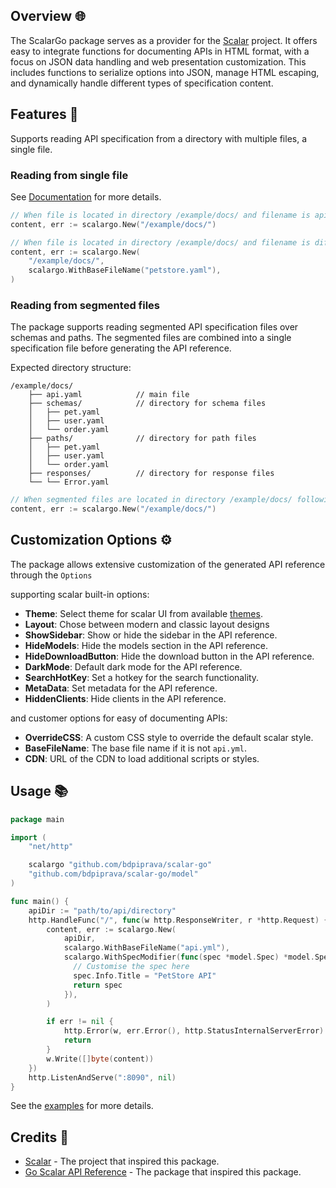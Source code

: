 ## Overview 🌐

The ScalarGo package serves as a provider for the [Scalar](https://github.com/scalar/scalar) project. It offers easy to
integrate functions for documenting APIs in HTML format, with a focus on JSON data handling and web presentation
customization. This includes functions to serialize options into JSON, manage HTML escaping, and dynamically handle
different types of specification content.

## Features 🚀

Supports reading API specification from a directory with multiple files, a single file.

### Reading from single file

See [Documentation](https://bdpiprava.github.io/scalar-go) for more details.

```go
// When file is located in directory /example/docs/ and filename is api.yaml(default lookup name)
content, err := scalargo.New("/example/docs/")

// When file is located in directory /example/docs/ and filename is different from default lookup name e.g. petstore.yaml
content, err := scalargo.New(
    "/example/docs/",
    scalargo.WithBaseFileName("petstore.yaml"),
)
```

### Reading from segmented files

The package supports reading segmented API specification files over schemas and paths. The segmented files are combined
into a single specification file before generating the API reference.

Expected directory structure:

```text
/example/docs/
    ├── api.yaml            // main file
    ├── schemas/            // directory for schema files
    │   ├── pet.yaml
    │   ├── user.yaml
    │   └── order.yaml
    ├── paths/              // directory for path files
    │   ├── pet.yaml
    │   ├── user.yaml
    │   └── order.yaml
    ├── responses/          // directory for response files
    └── └── Error.yaml
```

```go
// When segmented files are located in directory /example/docs/ following the expected directory structure
content, err := scalargo.New("/example/docs/")
```

## Customization Options ⚙️

The package allows extensive customization of the generated API reference through the `Options`

supporting scalar built-in options:

- **Theme**:  Select theme for scalar UI from
  available [themes](https://github.com/scalar/scalar/blob/main/documentation/themes.md).
- **Layout**: Chose between modern and classic layout designs
- **ShowSidebar**: Show or hide the sidebar in the API reference.
- **HideModels**: Hide the models section in the API reference.
- **HideDownloadButton**: Hide the download button in the API reference.
- **DarkMode**: Default dark mode for the API reference.
- **SearchHotKey**: Set a hotkey for the search functionality.
- **MetaData**: Set metadata for the API reference.
- **HiddenClients**: Hide clients in the API reference.

and customer options for easy of documenting APIs:

- **OverrideCSS**: A custom CSS style to override the default scalar style.
- **BaseFileName**: The base file name if it is not `api.yml`.
- **CDN**: URL of the CDN to load additional scripts or styles.

## Usage 📚

```go
package main

import (
    "net/http"

    scalargo "github.com/bdpiprava/scalar-go"
    "github.com/bdpiprava/scalar-go/model"
)

func main() {
    apiDir := "path/to/api/directory"
    http.HandleFunc("/", func(w http.ResponseWriter, r *http.Request) {
        content, err := scalargo.New(
            apiDir,
            scalargo.WithBaseFileName("api.yml"),
            scalargo.WithSpecModifier(func(spec *model.Spec) *model.Spec { 
              // Customise the spec here
              spec.Info.Title = "PetStore API"
              return spec
            }),
        )

        if err != nil {
            http.Error(w, err.Error(), http.StatusInternalServerError)
            return
        }
        w.Write([]byte(content))
    })
    http.ListenAndServe(":8090", nil)
}
```

See the [examples](./main/main.go) for more details.

## Credits 🙏

- [Scalar](https://github.com/scalar/scalar) - The project that inspired this package.
- [Go Scalar API Reference](https://github.com/MarceloPetrucio/go-scalar-api-reference) - The package that inspired this package.
